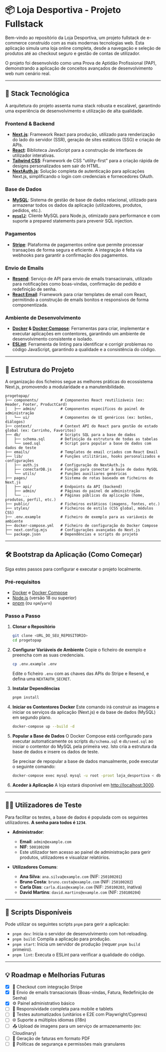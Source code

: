 # 📦 Loja Desportiva - Projeto Fullstack

Bem-vindo ao repositório da Loja Desportiva, um projeto fullstack de e-commerce construído com as mais modernas tecnologias web. Esta aplicação simula uma loja online completa, desde a navegação e seleção de produtos até ao checkout seguro e gestão de contas de utilizador.

O projeto foi desenvolvido como uma Prova de Aptidão Profissional (PAP), demonstrando a aplicação de conceitos avançados de desenvolvimento web num cenário real.

---

## 🚀 Stack Tecnológica

A arquitetura do projeto assenta numa stack robusta e escalável, garantindo uma experiência de desenvolvimento e utilização de alta qualidade.

### **Frontend & Backend**
- **[Next.js](https://nextjs.org/)**: Framework React para produção, utilizado para renderização do lado do servidor (SSR), geração de sites estáticos (SSG) e criação de APIs.
- **[React](https://reactjs.org/)**: Biblioteca JavaScript para a construção de interfaces de utilizador interativas.
- **[Tailwind CSS](https://tailwindcss.com/)**: Framework de CSS "utility-first" para a criação rápida de designs personalizados sem sair do HTML.
- **[NextAuth.js](https://next-auth.js.org/)**: Solução completa de autenticação para aplicações Next.js, simplificando o login com credenciais e fornecedores OAuth.

### **Base de Dados**
- **[MySQL](https://www.mysql.com/)**: Sistema de gestão de base de dados relacional, utilizado para armazenar todos os dados da aplicação (utilizadores, produtos, pedidos, etc.).
- **[`mysql2`](https://www.npmjs.com/package/mysql2)**: Cliente MySQL para Node.js, otimizado para performance e com suporte a prepared statements para prevenir SQL injection.

### **Pagamentos**
- **[Stripe](https://stripe.com/)**: Plataforma de pagamentos online que permite processar transações de forma segura e eficiente. A integração é feita via webhooks para garantir a confirmação dos pagamentos.

### **Envio de Emails**
- **[Resend](https://resend.com/)**: Serviço de API para envio de emails transacionais, utilizado para notificações como boas-vindas, confirmação de pedido e redefinição de senha.
- **[React Email](https://react.email/)**: Framework para criar templates de email com React, permitindo a construção de emails bonitos e responsivos de forma componentizada.

### **Ambiente de Desenvolvimento**
- **[Docker](https://www.docker.com/) & [Docker Compose](https://docs.docker.com/compose/)**: Ferramentas para criar, implementar e executar aplicações em contentores, garantindo um ambiente de desenvolvimento consistente e isolado.
- **[ESLint](https://eslint.org/)**: Ferramenta de linting para identificar e corrigir problemas no código JavaScript, garantindo a qualidade e a consistência do código.

---

## 📂 Estrutura do Projeto

A organização dos ficheiros segue as melhores práticas do ecossistema Next.js, promovendo a modularidade e a manutenibilidade.

```
progetopap/
├── components/          # Componentes React reutilizáveis (ex: Header, Footer, ProductCard)
│   ├── admin/           # Componentes específicos do painel de administração
│   └── ui/              # Componentes de UI genéricos (ex: botões, diálogos)
├── context/             # Context API do React para gestão de estado global (ex: Carrinho, Favoritos)
├── db/                  # Scripts SQL para a base de dados
│   ├── schema.sql       # Definição da estrutura de todas as tabelas
│   └── seed.sql         # Script para popular a base de dados com dados de teste
├── emails/              # Templates de email criados com React Email
├── lib/                 # Funções utilitárias, hooks personalizados e configurações
│   ├── auth.js          # Configuração do NextAuth.js
│   ├── conectarDB.js    # Função para conectar à base de dados MySQL
│   └── utils/           # Funções auxiliares genéricas
├── pages/               # Sistema de rotas baseado em ficheiros do Next.js
│   ├── api/             # Endpoints da API (backend)
│   ├── admin/           # Páginas do painel de administração
│   └── ...              # Páginas públicas da aplicação (home, produtos, perfil, etc.)
├── public/              # Ficheiros estáticos (imagens, fontes, etc.)
├── styles/              # Ficheiros de estilo (CSS global, módulos CSS)
├── .env.example         # Ficheiro de exemplo para as variáveis de ambiente
├── docker-compose.yml   # Ficheiro de configuração do Docker Compose
├── next.config.mjs      # Configurações avançadas do Next.js
└── package.json         # Dependências e scripts do projeto
```

---

## 🛠️ Bootstrap da Aplicação (Como Começar)

Siga estes passos para configurar e executar o projeto localmente.

### **Pré-requisitos**
- [Docker](https://www.docker.com/get-started) e [Docker Compose](https://docs.docker.com/compose/install/)
- [Node.js](https://nodejs.org/) (versão 18 ou superior)
- [pnpm](https://pnpm.io/installation) (ou `npm`/`yarn`)

### **Passo a Passo**

1.  **Clonar o Repositório**
    ```bash
    git clone <URL_DO_SEU_REPOSITORIO>
    cd progetopap
    ```

2.  **Configurar Variáveis de Ambiente**
    Copie o ficheiro de exemplo e preencha com as suas credenciais.
    ```bash
    cp .env.example .env
    ```
    Edite o ficheiro `.env` com as chaves das APIs do Stripe e Resend, e defina uma `NEXTAUTH_SECRET`.

3.  **Instalar Dependências**
    ```bash
    pnpm install
    ```

4.  **Iniciar os Contentores Docker**
    Este comando irá construir as imagens e iniciar os serviços da aplicação (Next.js) e da base de dados (MySQL) em segundo plano.
    ```bash
    docker-compose up --build -d
    ```

5.  **Popular a Base de Dados**
    O Docker Compose está configurado para executar automaticamente os scripts `db/schema.sql` e `db/seed.sql` ao iniciar o contentor do MySQL pela primeira vez. Isto cria a estrutura da base de dados e insere os dados de teste.

    Se precisar de repopular a base de dados manualmente, pode executar o seguinte comando:
    ```bash
    docker-compose exec mysql mysql -u root -proot loja_desportiva < db/seed.sql
    ```

6.  **Aceder à Aplicação**
    A loja estará disponível em [http://localhost:3000](http://localhost:3000).

---

## 👨‍💻 Utilizadores de Teste

Para facilitar os testes, a base de dados é populada com os seguintes utilizadores. **A senha para todos é `1234`**.

-   **Administrador**:
    -   **Email**: `admin@example.com`
    -   **NIF**: `500100200`
    -   Este utilizador tem acesso ao painel de administração para gerir produtos, utilizadores e visualizar relatórios.

-   **Utilizadores Comuns**:
    -   **Ana Silva**: `ana.silva@example.com` (NIF: `250100201`)
    -   **Bruno Costa**: `bruno.costa@example.com` (NIF: `250100202`)
    -   **Carla Dias**: `carla.dias@example.com` (NIF: `250100203`, inativa)
    -   **David Martins**: `david.martins@example.com` (NIF: `250100204`)

---

## 📜 Scripts Disponíveis

Pode utilizar os seguintes scripts `pnpm` para gerir a aplicação:

-   `pnpm dev`: Inicia o servidor de desenvolvimento com hot-reloading.
-   `pnpm build`: Compila a aplicação para produção.
-   `pnpm start`: Inicia um servidor de produção (requer `pnpm build` primeiro).
-   `pnpm lint`: Executa o ESLint para verificar a qualidade do código.

---

## 💡 Roadmap e Melhorias Futuras

-   [x] 🛒 Checkout com integração Stripe
-   [x] 📧 Envio de emails transacionais (Boas-vindas, Fatura, Redefinição de Senha)
-   [x] ⚙️ Painel administrativo básico
-   [ ] 📱 Responsividade completa para mobile e tablets
-   [ ] 🧪 Testes automatizados (unitários e E2E com Playwright/Cypress)
-   [ ] 🌐 Suporte a múltiplos idiomas (i18n)
-   [ ] 📤 Upload de imagens para um serviço de armazenamento (ex: Cloudinary)
-   [ ] 🧾 Geração de faturas em formato PDF
-   [ ] 🔐 Políticas de segurança e permissões mais granulares

